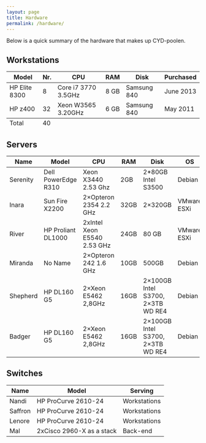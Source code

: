 ```yaml
---
layout: page
title: Hardware
permalink: /hardware/
---
```


Below is a quick summary of the hardware that makes up CYD-poolen.

## Workstations

<table>
  <thead>
    <th>Model</th>
    <th> Nr.  </th>
    <th> CPU </th>
    <th> RAM </th>
    <th> Disk </th>
    <th> Purchased </th>
  </thead>
  <tr>
    <td>HP Elite 8300</td>
    <td> 8 </td>
    <td> Core i7 3770 3.5GHz </td>
    <td> 8 GB </td>
    <td> Samsung 840 </td>
    <td> June 2013 </td>
  </tr>
  <tr>
    <td>HP z400</td>
    <td> 32 </td>
    <td> Xeon W3565 3.20GHz </td>
    <td> 6 GB </td>
    <td> Samsung 840 </td>
    <td> May 2011 </td>
  </tr>
  <tfoot>
    <tr>
      <td>Total</td>
      <td>40</td>
      <td>&nbsp;</td>
    </tr>
  </tfoot>
</table>




## Servers

<table>
  <thead>
    <tr>
      <th>Name</th>
      <th>Model</th>
      <th>CPU</th>
      <th>RAM</th>
      <th>Disk</th>
      <th>OS</th>
      <th>Function</th>
    </tr>
  </thead>
  <tbody>
    <tr>
      <td>Serenity</td>
      <td>Dell PowerEdge R310</td>
      <td>Xeon X3440 2.53 Ghz</td>
      <td>2GB</td>
      <td>2*80GB Intel S3500</td>
      <td>Debian</td>
      <td>Firewall</td>
    </tr>
    <tr>
      <td>Inara</td>
      <td>Sun Fire X2200</td>
      <td>2×Opteron 2354 2.2 GHz</td>
      <td>32GB</td>
      <td>2×320GB</td>
      <td>VMware ESXi</td>
      <td>Virtual machines</td>
    </tr>
    <tr>
      <td>River</td>
      <td>HP Proliant DL1000</td>
      <td>2xIntel Xeon E5540 2.53 GHz</td>
      <td>24GB</td>
      <td>80 GB</td>
      <td>VMware ESXi</td>
      <td>Virtual machines</td>
    </tr>
    <tr>
      <td>Miranda</td>
      <td>No Name</td>
      <td>2×Opteron 242 1.6 GHz</td>
      <td>10GB</td>
      <td>500GB</td>
      <td>Debian</td>
      <td>Monitoring</td>
    </tr>
    <tr>
      <td>Shepherd</td>
      <td>HP DL160 G5</td>
      <td>2×Xeon E5462 2,8GHz</td>
      <td>16GB</td>
      <td>2×100GB Intel S3700, 2×3TB WD RE4</td>
      <td>Debian</td>
      <td>VM Storage</td>
    </tr>
    <tr>
      <td>Badger</td>
      <td>HP DL160 G5</td>
      <td>2×Xeon E5462 2,8GHz</td>
      <td>16GB</td>
      <td>2×100GB Intel S3700, 2×3TB WD RE4</td>
      <td>Debian</td>
      <td>VM Storage</td>
    </tr>
  </tbody>
</table>

## Switches

<table>
  <thead>
    <tr>
      <th>Name</th>
      <th>Model</th>
      <th>Serving</th>
    </tr>  
  </thead>
  <tbody> 
    <tr>
      <td>Nandi</td>
      <td>HP ProCurve 2610-24 </td>
      <td>Workstations</td>
    </tr>
    <tr>
      <td>Saffron</td>
      <td>HP ProCurve 2610-24 </td>
      <td>Workstations</td>
    </tr>
    <tr>
      <td>Lenore</td>
      <td>HP ProCurve 2610-24 </td>
      <td>Workstations</td>
    </tr>
    <tr>
      <td>Mal</td>
      <td>2xCisco 2960-X as a stack</td>
      <td>Back-end</td>
    </tr>
  </tbody>
</table>

